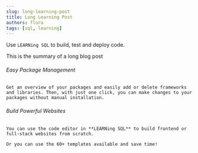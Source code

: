 ```yaml
---
slug: long-learning-post
title: Long Learning Post
authors: flora
tags: [sql, learning]
---
```


Use `LEARNing SQL` to build, test and deploy code.
<!--LEARNing SQL-->

This is the summary of a long blog post

###### Easy Package Management

    Get an overview of your packages and easily add or delete frameworks and libraries. Then, with just one click, you can make changes to your packages without manual installation.

###### Build Powerful Websites

    You can use the code editor in **LEARNing SQL** to build frontend or full-stack websites from scratch.

    Or you can use the 60+ templates available and save time!


